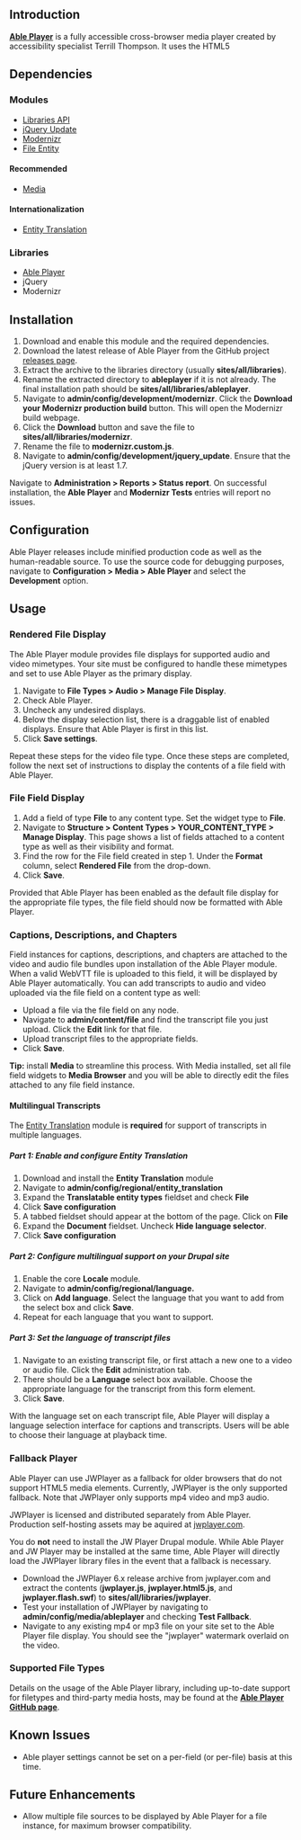 ## Introduction

**[Able Player](https://github.com/ableplayer/ableplayer)** is a fully
accessible cross-browser media player created by accessibility specialist
Terrill Thompson. It uses the HTML5 <audio> or <video> element for browsers that
support them. The Able Player module integrates the jQuery Able Player plugin as
a file formatter with support for captions, transcripts, and audio description.

## Dependencies

### Modules

*   [Libraries API](https://www.drupal.org/project/libraries)
*   [jQuery Update](https://www.drupal.org/project/jquery_update)
*   [Modernizr](https://www.drupal.org/project/modernizr)
*   [File Entity](https://www.drupal.org/project/file_entity)

#### Recommended

*   [Media](https://www.drupal.org/project/media)

#### Internationalization

*   [Entity Translation](https://www.drupal.org/project/entity_translation)

### Libraries

*   [Able Player](https://github.com/ableplayer/ableplayer)
*   jQuery
*   Modernizr

## Installation

1.  Download and enable this module and the required dependencies.
2.  Download the latest release of Able Player from the GitHub project [releases
    page](https://github.com/ableplayer/ableplayer/releases).
3.  Extract the archive to the libraries directory (usually
    **sites/all/libraries**).
4.  Rename the extracted directory to **ableplayer** if it is not already. The
    final installation path should be **sites/all/libraries/ableplayer**.
5.  Navigate to **admin/config/development/modernizr**. Click the **Download
    your Modernizr production build** button. This will open the Modernizr build
    webpage.
6.  Click the **Download** button and save the file to
    **sites/all/libraries/modernizr**.
7.  Rename the file to **modernizr.custom.js**.
8.  Navigate to **admin/config/development/jquery_update**. Ensure that the
    jQuery version is at least 1.7.

Navigate to **Administration > Reports > Status report**. On successful
installation, the **Able Player** and **Modernizr Tests** entries will report no
issues.

## Configuration

Able Player releases include minified production code as well as the
human-readable source. To use the source code for debugging purposes, navigate
to **Configuration > Media > Able Player** and select the **Development**
option.

## Usage

### Rendered File Display

The Able Player module provides file displays for supported audio and video
mimetypes. Your site must be configured to handle these mimetypes and set to use
Able Player as the primary display.

1.  Navigate to **File Types > Audio > Manage File Display**.
2.  Check Able Player.
3.  Uncheck any undesired displays.
4.  Below the display selection list, there is a draggable list of enabled
    displays. Ensure that Able Player is first in this list.
5.  Click **Save settings**.

Repeat these steps for the video file type. Once these steps are completed,
follow the next set of instructions to display the contents of a file field with
Able Player.

### File Field Display

1.  Add a field of type **File** to any content type. Set the widget type to
    **File**.
2.  Navigate to **Structure > Content Types > YOUR_CONTENT_TYPE > Manage
    Display**. This page shows a list of fields attached to a content type as
    well as their visibility and format.
3.  Find the row for the File field created in step 1\. Under the **Format**
    column, select **Rendered File** from the drop-down.
4.  Click **Save**.

Provided that Able Player has been enabled as the default file display for the
appropriate file types, the file field should now be formatted with Able Player.

### Captions, Descriptions, and Chapters

Field instances for captions, descriptions, and chapters are attached to the
video and audio file bundles upon installation of the Able Player module. When
a valid WebVTT file is uploaded to this field, it will be displayed by Able
Player automatically. You can add transcripts to audio and video uploaded via
the file field on a content type as well:

*   Upload a file via the file field on any node.
*   Navigate to **admin/content/file** and find the transcript file you just
    upload. Click the **Edit** link for that file.
*   Upload transcript files to the appropriate fields.
*   Click **Save**.

**Tip:** install **Media** to streamline this process. With Media installed,
set all file field widgets to **Media Browser** and you will be able to
directly edit the files attached to any file field instance.

#### Multilingual Transcripts

The [Entity Translation](https://drupal.org/project/entity_translation) module
is **required** for support of transcripts in multiple languages.

##### Part 1: Enable and configure Entity Translation

1.  Download and install the **Entity Translation** module
2.  Navigate to **admin/config/regional/entity_translation**
3.  Expand the **Translatable entity types** fieldset and check **File**
4.  Click **Save configuration**
5.  A tabbed fieldset should appear at the bottom of the page. Click on **File**
6.  Expand the **Document** fieldset. Uncheck **Hide language selector**.
7.  Click **Save configuration**

##### Part 2: Configure multilingual support on your Drupal site

1.  Enable the core **Locale** module.
2.  Navigate to **admin/config/regional/language.**
3.  Click on **Add language**. Select the language that you want to add from the
    select box and click **Save**.
4.  Repeat for each language that you want to support.

##### Part 3: Set the language of transcript files

1.  Navigate to an existing transcript file, or first attach a new one to a
    video or audio file. Click the **Edit** administration tab.
2.  There should be a **Language** select box available. Choose the appropriate
    language for the transcript from this form element.
3.  Click **Save**.

With the language set on each transcript file, Able Player will display a
language selection interface for captions and transcripts. Users will be able to
choose their language at playback time.

### Fallback Player

Able Player can use JWPlayer as a fallback for older browsers that do not
support HTML5 media elements. Currently, JWPlayer is the only supported
fallback. Note that JWPlayer only supports mp4 video and mp3 audio.

JWPlayer is licensed and distributed separately from Able Player. Production
self-hosting assets may be aquired at [jwplayer.com](http://www.jwplayer.com/).

You do **not** need to install the JW Player Drupal module. While Able Player
and JW Player may be installed at the same time, Able Player will directly load
the JWPlayer library files in the event that a fallback is necessary.

*   Download the JWPlayer 6.x release archive from jwplayer.com and extract the
    contents (**jwplayer.js**, **jwplayer.html5.js**, and
    **jwplayer.flash.swf**) to **sites/all/libraries/jwplayer**.
*   Test your installation of JWPlayer by navigating to
    **admin/config/media/ableplayer** and checking **Test Fallback**.
*   Navigate to any existing mp4 or mp3 file on your site set to the Able
    Player file display. You should see the "jwplayer" watermark overlaid on the
    video.

### Supported File Types

Details on the usage of the Able Player library, including up-to-date support
for filetypes and third-party media hosts, may be found at the [**Able Player
  GitHub page**](https://github.com/ableplayer/ableplayer).

## Known Issues

*   Able player settings cannot be set on a per-field (or per-file) basis at
    this time.

## Future Enhancements

*   Allow multiple file sources to be displayed by Able Player for a file
    instance, for maximum browser compatibility.
